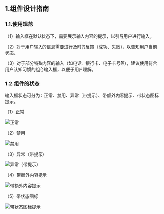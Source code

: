## 1.组件设计指南

### 1.1.使用规范

（1）输入框在默认状态下，需要展示输入内容的提示，以引导用户进行输入。

（2）对于用户输入的信息需要进行及时的反馈（成功、失败），以告知用户当前状态。

（3）对于部分特殊内容的输入（如电话、银行卡、电子卡号等），建议使用符合用户认知习惯的组合输入框，以便于用户理解。



### 1.2.组件的状态

输入框状态可分为：正常、禁用、异常（带提示）、带额外内容提示、带状态图标提示。

（1）正常

![正常](https://tdesign.gtimg.com/site/design/images/正常-1850934.jpg)

（2）禁用

![禁用](https://tdesign.gtimg.com/site/design/images/禁用-1850939.jpg)

（3）异常（带提示）

![异常（带提示）](https://tdesign.gtimg.com/site/design/images/异常（带提示）-1850945.jpg)

（4）带额外内容提示

![带额外内容提示](https://tdesign.gtimg.com/site/design/images/带额外内容提示-1850955.jpg)

（5）带状态图标

![带状态图标提示](https://tdesign.gtimg.com/site/design/images/带状态图标提示-1850962.jpg)
